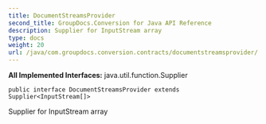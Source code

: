 ```yaml
---
title: DocumentStreamsProvider
second_title: GroupDocs.Conversion for Java API Reference
description: Supplier for InputStream array
type: docs
weight: 20
url: /java/com.groupdocs.conversion.contracts/documentstreamsprovider/
---
```

**All Implemented Interfaces:**
java.util.function.Supplier
```
public interface DocumentStreamsProvider extends Supplier<InputStream[]>
```

Supplier for InputStream array

